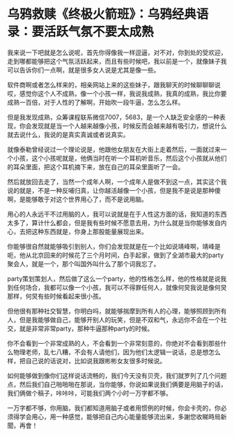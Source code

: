 # 乌鸦救赎《终极火箭班》：乌鸦经典语录：要活跃气氛不要太成熟

我来说一下吧就是怎么说呢，首先你得像我一样逗逼，对不对，你到处的受欢迎，走到哪都能够把这个气氛活跃起来，而且有些时候吧，我以前是一个，就像妹子我可以告诉你们一点啊，就是很多女人说是尤其是像一些。

软件商啊或者怎么样来的，相亲网站上来的这些妹子，跟我聊天的时候聊聊聊说哎，感觉你这个人不成熟，像一个小孩一样，我说我成熟，我真的成熟，我比你要成熟一百倍，对于人性的了解啊，开始吹一段牛逼，怎么怎么样。

但是我发现成熟，众筹课程联系微信7007，5683，是一个人缺乏安全感的一种表现，你会发现就是当一个人越来越像小孩，时候反而会越来越有吸引力，想说什么就去说什么，我说的是真实真诚或者说真实。

就像泰勒曾经说过一个理论说是，他跟他女朋友在大街上走着然后，一面就过来一个小孩，这个小孩呢就是，他俩当时在听一个耳机听音乐，然后这个小孩就从他们的耳朵里面，把这个耳机摘下来，放在自己的耳朵里面听了一会。

然后就放回去走了，当然一个成年人啊，一个成年人是做不到这一点，其实这个我说的就是，不是一种反哺归真，让你越活越像一个小孩，但是我不是说是那种傻啊，是能够敢于对这个世界用心了，而不是说用脑。

用心的人永远干不过用脑的人，我可以说就是在于人性这方面的话，我知道的东西太多了，算计什么都会，但是我有些时候不愿意去用，为什么就是当你能够发自内心，去把这种东西就是，你身上那股能量展现出来。

你能够很自然就能够吸引到别人，你们会发现就是在一个比如说靖峰啊，靖峰是呃，他从北京回来的时候花了三个月时间，白手起家，做到了全湖市最大的party聚会人，就是一个，那个叫国外叫什么了那个词我忘了。

party策划策划人，然后做了这么一个party，他的性格怎么样，他的性格就是说我到任何场合，我都可以像一个小孩，我可以不得罪任何人，就像何炅我说是像何炅那样，何炅有些时候看起来很小孩。

但他很有那种社交智慧，你明白吗，就能够揣摩到所有人的心理，能够照顾到所有人，但是我能够做自己，能够开别人的玩笑，但是不双和气，永远你不会在一个社交，就是非常非常party，那种牛逼那种party的时候。

你不会看到一个非常成熟的人，不会看到一个非常刻意的，你绝对不会看到那些什么物理老师，乱七八糟，不会有人请他们，因为他们太逻辑一说话，总是想怎么样，把自己说的话说对，比如说我跟彬彬女友很多时候说。

如何能够做到像你们这样说话流畅的，我们今天没有贝壳，我们就罗列了几个问题点，然后我们自己啪啪啪在那说，当你能够，你说如果说我们俩要是用脑子的话，我们俩做个稿子，咔咔咔，可能我们两个小时一万字都不够。

一万字都不够，你用脑，我们都知道用脑子或者用惯例的时候，你会卡壳的，你必须得学会用心，用一种感觉，能够把自己内心能量能够流出来，多謝您收睇時局新聞，再會！

